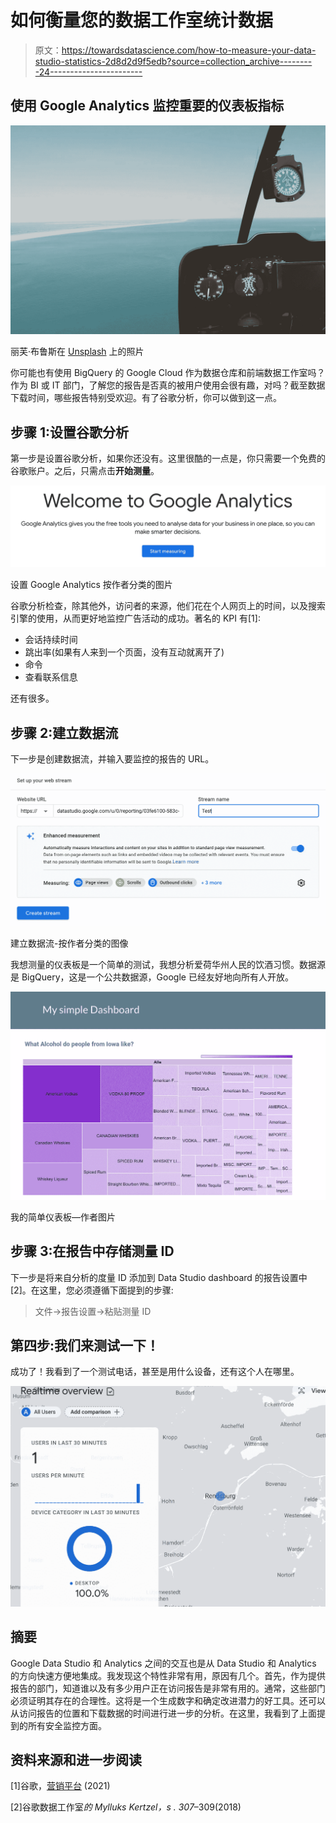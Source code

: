 # 如何衡量您的数据工作室统计数据

> 原文：<https://towardsdatascience.com/how-to-measure-your-data-studio-statistics-2d8d2d9f5edb?source=collection_archive---------24----------------------->

## 使用 Google Analytics 监控重要的仪表板指标

![](img/90aef98c3c1a33516f0bf5ee374cda9b.png)

丽芙·布鲁斯在 [Unsplash](https://unsplash.com/s/photos/cockpit?utm_source=unsplash&utm_medium=referral&utm_content=creditCopyText) 上的照片

你可能也有使用 BigQuery 的 Google Cloud 作为数据仓库和前端数据工作室吗？作为 BI 或 IT 部门，了解您的报告是否真的被用户使用会很有趣，对吗？截至数据下载时间，哪些报告特别受欢迎。有了谷歌分析，你可以做到这一点。

## 步骤 1:设置谷歌分析

第一步是设置谷歌分析，如果你还没有。这里很酷的一点是，你只需要一个免费的谷歌账户。之后，只需点击**开始测量**。

![](img/0d7f5724a824f4121e2d6122e2ea329e.png)

设置 Google Analytics 按作者分类的图片

谷歌分析检查，除其他外，访问者的来源，他们花在个人网页上的时间，以及搜索引擎的使用，从而更好地监控广告活动的成功。著名的 KPI 有[1]:

*   会话持续时间
*   跳出率(如果有人来到一个页面，没有互动就离开了)
*   命令
*   查看联系信息

还有很多。

## 步骤 2:建立数据流

下一步是创建数据流，并输入要监控的报告的 URL。

![](img/19dd619c176839ed9d42791a0249bd64.png)

建立数据流-按作者分类的图像

我想测量的仪表板是一个简单的测试，我想分析爱荷华州人民的饮酒习惯。数据源是 BigQuery，这是一个公共数据源，Google 已经友好地向所有人开放。

![](img/c65a0c37b6a16e096a9003e117d97a1f.png)

我的简单仪表板—作者图片

## 步骤 3:在报告中存储测量 ID

下一步是将来自分析的度量 ID 添加到 Data Studio dashboard 的报告设置中[2]。在这里，您必须遵循下面提到的步骤:

> 文件→报告设置→粘贴测量 ID

## 第四步:我们来测试一下！

成功了！我看到了一个测试电话，甚至是用什么设备，还有这个人在哪里。

![](img/7a40769997e90fd487de4bbbf50fb42a.png)

## 摘要

Google Data Studio 和 Analytics 之间的交互也是从 Data Studio 和 Analytics 的方向快速方便地集成。我发现这个特性非常有用，原因有几个。首先，作为提供报告的部门，知道谁以及有多少用户正在访问报告是非常有用的。通常，这些部门必须证明其存在的合理性。这将是一个生成数字和确定改进潜力的好工具。还可以从访问报告的位置和下载数据的时间进行进一步的分析。在这里，我看到了上面提到的所有安全监控方面。

## 资料来源和进一步阅读

[1]谷歌，[营销平台](https://marketingplatform.google.com/about/analytics/) (2021)

[2]谷歌数据工作室*的 Mylluks Kertzel，s . 307*–309(2018)